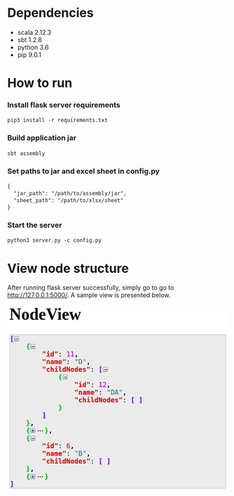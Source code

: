 # Dependencies
 - scala 2.12.3
 - sbt 1.2.8
 - python 3.6
 - pip 9.0.1

# How to run

### Install flask server requirements
```
pip3 install -r requirements.txt
```

### Build application jar
```
sbt assembly
```

### Set paths to jar and excel sheet in config.py 
```
{
  "jar_path": "/path/to/assembly/jar",
  "sheet_path": "/path/to/xlsx/sheet"
}
```

### Start the server
```
python3 server.py -c config.py
```

 
# View node structure
After running flask server successfully, simply go to go to http://127.0.0.1:5000/. A sample view is presented below.</br></br>
<img src="https://github.com/PiotrSobczak/NodeApp/blob/master/images/node_view.png" width="600"></img>



